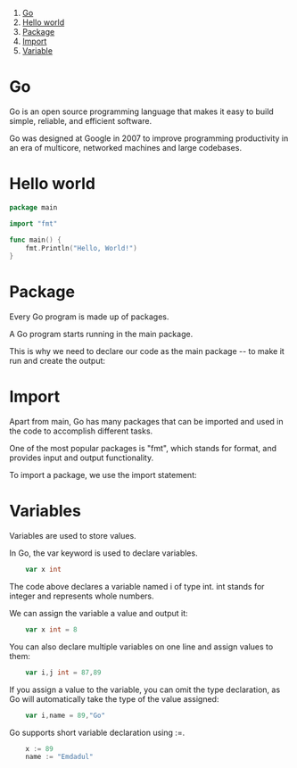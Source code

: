 1. [Go](#go)
2. [Hello world](#hello-world)
3. [Package](#package)
4. [Import](#import)
5. [Variable](#variable)

# Go
Go is an open source programming language that makes it easy to build simple, reliable, and efficient software.

Go was designed at Google in 2007 to improve programming productivity in an era of multicore, networked machines and large codebases.



# Hello world
```Go
package main

import "fmt"

func main() {
    fmt.Println("Hello, World!")
} 
```
# Package 
Every Go program is made up of packages.

A Go program starts running in the main package.

This is why we need to declare our code as the main package -- to make it run and create the output:


# Import 
Apart from main, Go has many packages that can be imported and used in the code to accomplish different tasks.

One of the most popular packages is "fmt", which stands for format, and provides input and output functionality.

To import a package, we use the import statement:


# Variables

Variables are used to store values.

In Go, the var keyword is used to declare variables.

```Go
	var x int
```
The code above declares a variable named i of type int.
int stands for integer and represents whole numbers.

We can assign the variable a value and output it:

```Go
	var x int = 8
```
You can also declare multiple variables on one line and assign values to them:

```Go
	var i,j int = 87,89
```
If you assign a value to the variable, you can omit the type declaration, as Go will automatically take the type of the value assigned:

```Go
	var i,name = 89,"Go"
```
Go supports short variable declaration using :=.

```Go
	x := 89
	name := "Emdadul"
```

